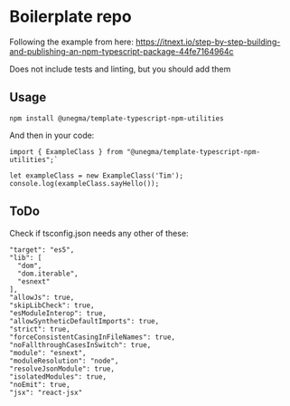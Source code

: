 # Boilerplate repo

Following the example from here:
https://itnext.io/step-by-step-building-and-publishing-an-npm-typescript-package-44fe7164964c

Does not include tests and linting, but you should add them

## Usage
`npm install @unegma/template-typescript-npm-utilities`

And then in your code:

```
import { ExampleClass } from "@unegma/template-typescript-npm-utilities";`

let exampleClass = new ExampleClass('Tim');
console.log(exampleClass.sayHello());
```




## ToDo

Check if tsconfig.json needs any other of these:

    "target": "es5",
    "lib": [
      "dom",
      "dom.iterable",
      "esnext"
    ],
    "allowJs": true,
    "skipLibCheck": true,
    "esModuleInterop": true,
    "allowSyntheticDefaultImports": true,
    "strict": true,
    "forceConsistentCasingInFileNames": true,
    "noFallthroughCasesInSwitch": true,
    "module": "esnext",
    "moduleResolution": "node",
    "resolveJsonModule": true,
    "isolatedModules": true,
    "noEmit": true,
    "jsx": "react-jsx"
